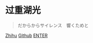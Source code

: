 # 过重湖光


> だからからサイレンス　響くためと

[Zhihu](https://www.zhihu.com/people/yaodong-xin)
[Github](https://github.com/ShXDler/)
[ENTER](README.md)
